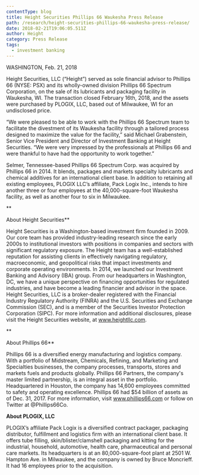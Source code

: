 ```yaml
---
contentType: blog
title: Height Securities Phillips 66 Waukesha Press Release
path: /research/height-securities-phillips-66-waukesha-press-release/
date: 2018-02-21T19:06:05.511Z
author: Height
category: Press Release
tags:
  - investment banking
---
```

WASHINGTON, Feb. 21, 2018 

Height Securities, LLC (“Height”) served as sole financial advisor to Phillips 66 (NYSE: PSX) and its wholly-owned division Phillips 66 Spectrum Corporation, on the sale of its lubricants and packaging facility in Waukesha, WI. The transaction closed February 16th, 2018, and the assets were purchased by PLOGIX, LLC, based out of Milwaukee, WI for an undisclosed price.  “We were pleased to be able to work with the Phillips 66 Spectrum team to facilitate the divestment of its Waukesha facility through a tailored process designed to maximize the value for the facility,” said Michael Grabenstein, Senior Vice President and Director of Investment Banking at Height Securities. “We were very impressed by the professionals at Phillips 66 and were thankful to have had the opportunity to work together.”Selmer, Tennessee-based Phillips 66 Spectrum Corp. was acquired by Phillips 66 in 2014. It blends, packages and markets specialty lubricants and chemical additives for an international client base. In addition to retaining all existing employees, PLOGIX LLC’s affiliate, Pack Logix Inc., intends to hire another three or four employees at the 40,000-square-foot Waukesha facility, as well as another four to six in Milwaukee. 

**About Height Securities**

 Height Securities is a Washington-based investment firm founded in 2009. Our core team has provided industry-leading research since the early 2000s to institutional investors with positions in companies and sectors with significant regulatory exposure. The Height team has a well-established reputation for assisting clients in effectively navigating regulatory, macroeconomic, and geopolitical risks that impact investments and corporate operating environments. In 2014, we launched our Investment Banking and Advisory (IBA) group. From our headquarters in Washington, DC, we have a unique perspective on financing opportunities for regulated industries, and have become a leading financier and advisor in the space. Height Securities, LLC is a broker-dealer registered with the Financial Industry Regulatory Authority (FINRA) and the U.S. Securities and Exchange Commission (SEC), and is a member of the Securities Investor Protection Corporation (SIPC). For more information and additional disclosures, please visit the Height Securities website, at www.heightllc.com.

**About Phillips 66**

Phillips 66 is a diversified energy manufacturing and logistics company. With a portfolio of Midstream, Chemicals, Refining, and Marketing and Specialties businesses, the company processes, transports, stores and markets fuels and products globally. Phillips 66 Partners, the company's master limited partnership, is an integral asset in the portfolio. Headquartered in Houston, the company has 14,600 employees committed to safety and operating excellence. Phillips 66 had $54 billion of assets as of Dec. 31, 2017. For more information, visit www.phillips66.com or follow on Twitter at @Phillips66Co.

**About PLOGIX, LLC**

PLOGIX’s affiliate Pack Logix is a diversified contract packager, packaging distributor, fulfillment and logistics firm with an international client base. It offers tube filling, skin/blister/clamshell packaging and kitting for the industrial, household, automotive, health care, pharmaceutical and personal care markets. Its headquarters is at an 80,000-square-foot plant at 2501 W. Hampton Ave. in Milwaukee, and the company is owned by Bruce Moncrieff. It had 16 employees prior to the acquisition.
